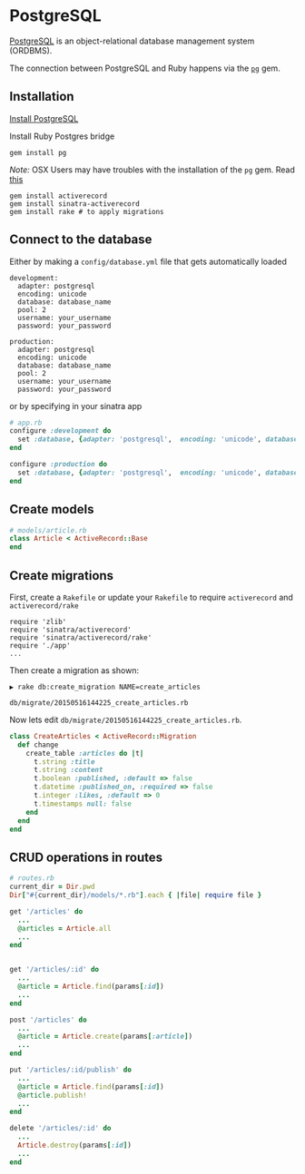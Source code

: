 # PostgreSQL

[PostgreSQL](http://www.postgresql.org/) is an object-relational database management system (ORDBMS).

The connection between PostgreSQL and Ruby happens via the [`pg`](https://rubygems.org/gems/pg) gem.

## Installation

[Install PostgreSQL](http://www.postgresql.org/download/)


Install Ruby Postgres bridge
```
gem install pg
```

*Note:* OSX Users may have troubles with the installation of the `pg` gem. Read [this](http://stackoverflow.com/a/19850273/2980299)


```
gem install activerecord
gem install sinatra-activerecord
gem install rake # to apply migrations
```


## Connect to the database

Either by making a `config/database.yml` file that gets automatically loaded

```
development:
  adapter: postgresql
  encoding: unicode
  database: database_name
  pool: 2
  username: your_username
  password: your_password

production:
  adapter: postgresql
  encoding: unicode
  database: database_name
  pool: 2
  username: your_username
  password: your_password
```

or by specifying in your sinatra app

```ruby
# app.rb
configure :development do
  set :database, {adapter: 'postgresql',  encoding: 'unicode', database: 'your_database_name', pool: 2, username: 'your_username', password: 'your_password'}
end

configure :production do
  set :database, {adapter: 'postgresql',  encoding: 'unicode', database: 'your_database_name', pool: 2, username: 'your_username', password: 'your_password'}
end
```

## Create models
```ruby
# models/article.rb
class Article < ActiveRecord::Base
end
```

## Create migrations

First, create a `Rakefile` or update your `Rakefile` to require `activerecord` and `activerecord/rake`

```
require 'zlib'
require 'sinatra/activerecord'
require 'sinatra/activerecord/rake'
require './app'
...
```

Then create a migration as shown:

```
▶ rake db:create_migration NAME=create_articles

db/migrate/20150516144225_create_articles.rb
```

Now lets edit `db/migrate/20150516144225_create_articles.rb`.

```ruby
class CreateArticles < ActiveRecord::Migration
  def change
    create_table :articles do |t|
      t.string :title
      t.string :content
      t.boolean :published, :default => false
      t.datetime :published_on, :required => false
      t.integer :likes, :default => 0
      t.timestamps null: false
    end
  end
end
```

## CRUD operations in routes

```ruby
# routes.rb
current_dir = Dir.pwd
Dir["#{current_dir}/models/*.rb"].each { |file| require file }

get '/articles' do
  ...
  @articles = Article.all
  ...
end


get '/articles/:id' do
  ...
  @article = Article.find(params[:id])
  ...
end

post '/articles' do
  ...
  @article = Article.create(params[:article])
  ...
end

put '/articles/:id/publish' do
  ...
  @article = Article.find(params[:id])
  @article.publish!
  ...
end

delete '/articles/:id' do
  ...
  Article.destroy(params[:id])
  ...
end
```
